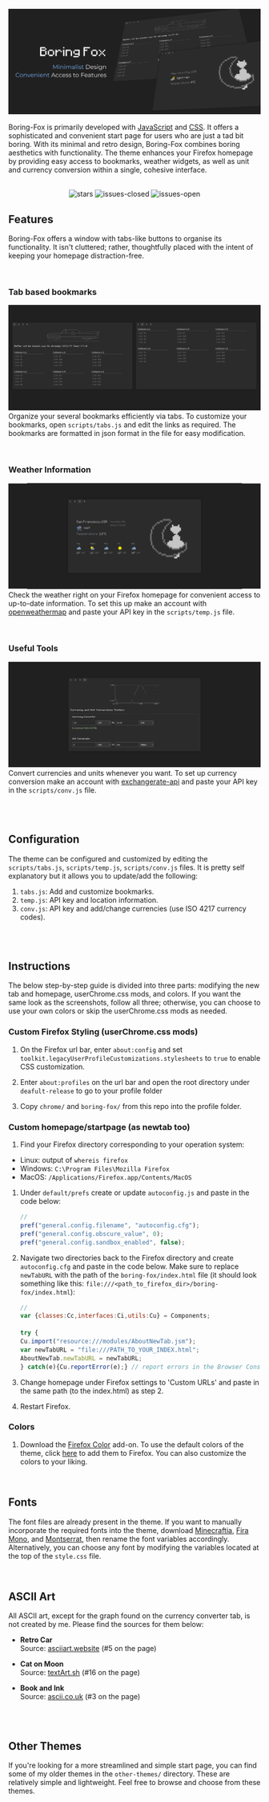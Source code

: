 ![graphic](./.github/assets/main.png)
<br>

Boring-Fox is primarily developed with [JavaScript](https://en.wikipedia.org/wiki/JavaScript) and [CSS](https://developer.mozilla.org/en-US/docs/Web/CSS). It offers a sophisticated and convenient start page for users who are just a tad bit boring. With its minimal and retro design, Boring-Fox combines boring aesthetics with functionality. The theme enhances your Firefox homepage by providing easy access to bookmarks, weather widgets, as well as unit and currency conversion within a single, cohesive interface.
<br>
<br>
<div align="center">
    
![stars](https://img.shields.io/github/stars/ycatsh/Boring-Fox?&color=2e2e2f&labelColor=202020&style=for-the-badge)
![issues-closed](https://img.shields.io/github/issues-closed/ycatsh/Boring-Fox?color=2e2e2f&labelColor=202020&style=for-the-badge)
![issues-open](https://img.shields.io/github/issues/ycatsh/Boring-Fox?color=2e2e2f&labelColor=202020&style=for-the-badge)
    
</div>

## Features
Boring-Fox offers a window with tabs-like buttons to organise its functionality. It isn't cluttered; rather, thoughtfully placed with the intent of keeping your homepage distraction-free. 

<br>

### Tab based bookmarks
![1](./.github/assets/tabs.png)
<br>
Organize your several bookmarks efficiently via tabs. To customize your bookmarks, open `scripts/tabs.js` and edit the links as required. The bookmarks are formatted in json format in the file for easy modification.

<br>

### Weather Information 
![2](./.github/assets/temp.png)
<br>
Check the weather right on your Firefox homepage for convenient access to up-to-date information. To set this up make an account with [openweathermap](https://openweathermap.org/) and paste your API key in the `scripts/temp.js` file.

<br>

### Useful Tools 
![3](./.github/assets/conv.png)
<br>
Convert currencies and units whenever you want. To set up currency conversion make an account with [exchangerate-api](https://app.exchangerate-api.com/) and paste your API key in the `scripts/conv.js` file.


<br>
<br>


## Configuration  
The theme can be configured and customized by editing the `scripts/tabs.js`, `scripts/temp.js`, `scripts/conv.js` files. It is pretty self explanatory but it allows you to update/add the following:  
1. `tabs.js`: Add and customize bookmarks.
2. `temp.js`: API key and location information.
3. `conv.js`: API key and add/change currencies (use ISO 4217 currency codes).


<br>
<br>


## Instructions   
The below step-by-step guide is divided into three parts: modifying the new tab and homepage, userChrome.css mods, and colors. If you want the same look as the screenshots, follow all three; otherwise, you can choose to use your own colors or skip the userChrome.css mods as needed.

### Custom Firefox Styling (userChrome.css mods)

1. On the Firefox url bar, enter `about:config` and set `toolkit.legacyUserProfileCustomizations.stylesheets` to `true` to enable CSS customization. 

2. Enter `about:profiles` on the url bar and open the root directory under `deafult-release` to go to your profile folder 
   
3. Copy `chrome/` and `boring-fox/` from this repo into the profile folder.

### Custom homepage/startpage (as newtab too)

1. Find your Firefox directory corresponding to your operation system:
- Linux: output of `whereis firefox`
- Windows: `C:\Program Files\Mozilla Firefox`
- MacOS: `/Applications/Firefox.app/Contents/MacOS`
   
1. Under `default/prefs` create or update `autoconfig.js` and paste in the code below:
    ```javascript
    //
    pref("general.config.filename", "autoconfig.cfg");
    pref("general.config.obscure_value", 0);
    pref("general.config.sandbox_enabled", false); 
    ```

2. Navigate two directories back to the Firefox directory and create `autoconfig.cfg` and paste in the code below. Make sure to replace `newTabURL` with the path of the `boring-fox/index.html` file (it should look something like this: `file:///<path_to_firefox_dir>/boring-fox/index.html`):
    ```javascript
    //  
    var {classes:Cc,interfaces:Ci,utils:Cu} = Components;  
    
    try {  
    Cu.import("resource:///modules/AboutNewTab.jsm");  
    var newTabURL = "file:///PATH_TO_YOUR_INDEX.html";  
    AboutNewTab.newTabURL = newTabURL;  
    } catch(e){Cu.reportError(e);} // report errors in the Browser Console  
    ```

3. Change homepage under Firefox settings to 'Custom URLs' and paste in the same path (to the index.html) as step 2.

4. Restart Firefox. 

### Colors

1. Download the [Firefox Color](https://addons.mozilla.org/en-US/firefox/addon/firefox-color/) add-on. To use the default colors of the theme, click [here](https://color.firefox.com/?theme=XQAAAAKEAwAAAAAAAABBKYhm849SCicxcUUSqiuG_ebZUZXOFqq-xzYqmKAKYyDZnHmbjO_VoNYUbmDc3gyZbFcmGEcSMfG8ny6dpdlnCVFOUqWQLLOzXX9FMWXkGoYmv23LdNR0bxjv21c6KuertwF-2DfJrieaJoQiNFgzILPpf7JMvqJC3-4gCbd-jB8szjUT20cXTTEvNV51fgMppmUS9oPJ17SnB84E6hdIg0ll2YYSCofK4P2Komedrb2jIs6b2I2_217C1iobfQ8vbPNz5whJrWZPuzNOFL60yNcXibipXbZddNhCNiBUOfxwgsjHhJAOwGsvPRjpul33ZP4dYjkM1-8zDfX4JS4iS0xZcyahdrJi_th_tTbCnhfq3sfXFkNthF2fVUAyyU8fpCb6uVF3xaPr_Z2Be1xlSY_2pCchjmuvnVCoBOCyxxOBQ5ltOt5eskg0zSl47hr4LP9g8E1MyzfhxxGwW4zU5j1ZRW_bBajyUw3VDGublCv9KsT1) to add them to Firefox. You can also customize the colors to your liking. 

<br>

## Fonts

The font files are already present in the theme. If you want to manually incorporate the required fonts into the theme, download [Minecraftia](https://www.dafont.com/minecraftia.font), [Fira Mono](https://fonts.google.com/specimen/Fira+Mono), and [Montserrat](https://fonts.google.com/specimen/Montserrat), then rename the font variables accordingly. Alternatively, you can choose any font by modifying the variables located at the top of the `style.css` file.

<br>

## ASCII Art

All ASCII art, except for the graph found on the currency converter tab, is not created by me. Please find the sources for them below:  

- **Retro Car**  
  Source: [asciiart.website](https://asciiart.website/index.php?art=transportation/cars) (#5 on the page)

- **Cat on Moon**  
  Source: [textArt.sh](https://textart.sh/topic/moon) (#16 on the page)

- **Book and Ink**  
  Source: [ascii.co.uk](https://ascii.co.uk/art/books) (#3 on the page)



<br>
<br>

## Other Themes 
If you're looking for a more streamlined and simple start page, you can find some of my older themes in the `other-themes/` directory. These are relatively simple and lightweight. Feel free to browse and choose from these themes.